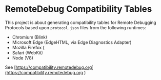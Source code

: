 # RemoteDebug Compatibility Tables

This project is about generating compatibility tables for Remote Debugging Protocols based upon `protocol.json` files from the following runtimes:

- Chromium (Blink) 
- Microsoft Edge (EdgeHTML, via Edge Diagnostics Adapter)
- Mozilla Firefox (
- Safari (WebKit)
- Node (V8)

See [https://compatibility.remotedebug.org](https://compatibility.remotedebug.org )
